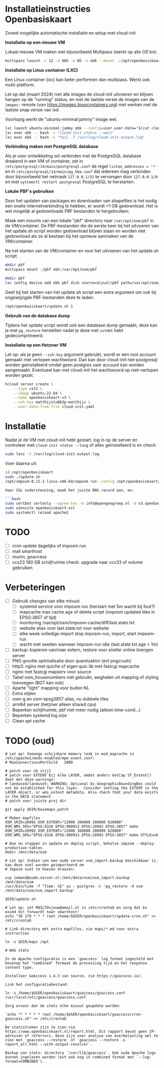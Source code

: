 Installatieinstructies Openbasiskaart
=====================================

Zoveel mogelijke automatische installatie en setup met cloud-init.

**Installatie op een nieuwe VM**

Lokaal nieuwe VM maken met bijvoorbeeld Multipass (werkt op alle OS'en):

```bash
multipass launch -c 12 -d 60G -m 8G -n obk --mount .:/opt/openbasiskaart --cloud-init cloud-init.yaml 22.04
```

**Installatie op Linux container (LXC)**

Een Linux container (lxc) kan beter performen dan multipass. Werkt ook multi-platform.

Let op dat (maart 2024) niet alle images de cloud-init uitvoeren en blijven hangen op de "running" status, en met de 
laatste versie de images van de `images:` remote (van https://images.linuxcontainers.org) niet werken met de laatste 
snap versie van lxd.

Voorlopig werkt de "ubuntu-minimal:jammy" image wel.

```bash
lxc launch ubuntu-minimal:jammy obk --config=user.user-data="$(cat cloud-init.yaml)"
lxc exec obk -- bash -c "cloud-init status --wait"
lxc exec obk -- bash -c "tail -f /var/log/cloud-init-output.log"
```

**Verbinding maken met PostgreSQL database**

Als je voor ontwikkeling wil verbinden met de PostgreSQL database draaiend in een VM of container, zet in 
`/etc/postgresql/14/main/postgresql.conf` de regel `listen_addresses = '*'` en in `/etc/postgresql/14/main/pg_hba.conf`
dat iedereen mag verbinden door bijvoorbeeld het netmask `127.0.0.1/32` te vervangen door `127.0.0.1/0` en met
`systemctl restart postgresql` PostgreSQL te herstarten.

**Lokale PBF's gebruiken**

Door het updaten van packages en downloaden van shapefiles is het nodig een snelle internetverbinding te hebben, er 
wordt >1 GB gedownload. Het is wel mogelijk al gedownloade PBF bestanden te hergebruiken:

Maak een mounts van een lokale "pbf" directory naar `/var/opt/osm/pbf` in de VM/container. De PBF-bestanden die de eerste
keer bij het uitvoeren van het update.sh script worden gedownload blijven staan en worden niet gedownload als ze al 
bestaan bij het opnieuw aanmaken van de VM/container.

Na het starten van de VM/container en voor het uitvoeren van het update.sh script:

```bash
mkdir pbf
multipass mount ./pbf obk:/var/opt/osm/pbf
```

```bash
mkdir pbf
lxc config device add obk pbf disk source=$(pwd)/pbf path=/var/opt/osm/pbf
```

Geef bij het starten van het update.sh script een extra argument om ook bij ongewijzigde PBF-bestanden deze te laden:

```bash
/opt/openbasiskaart/update.sh 1
```

**Gebruik van de database dump**

Tijdens het update script wordt ook een database dump gemaakt, deze kan je met `pg_restore` herstellen nadat je deze met
`zstdmt` hebt gedecomprimeerd.

**Installatie op een Hetzner VM**

Let op: als je geen `--ssh-key` argument gebruikt, wordt er een root account gemaakt met verlopen wachtwoord. Dan kan
door cloud-init niet postgresql worden geinstalleerd omdat geen postgres user account kan worden aangemaakt. Eventueel
kan met cloud-init het wachtwoord op niet-verlopen worden gezet.

```bash
hcloud server create \
    --type cx11 \
    --image ubuntu-22.04 \
    --name openbasiskaart-v3 \
    --ssh-key matthijsln@b3p-matthijs \
    --user-data-from-file cloud-init.yaml
```

Installatie
===========

Nadat je de VM met cloud-init hebt gestart, log in op de server en controleer met `cloud-init status --long` of alles 
ge&iuml;nstalleerd is en check:

```bash
sudo less -S /var/log/cloud-init-output.log
````

Voer daarna uit:
```bash
cd /opt/openbasiskaart
sudo ./update.sh
/opt/imposm-0.11.1-linux-x86-64/imposm run -config /opt/openbasiskaart/imposm/config.json

Voor SSL ondersteuning, maak het juiste DNS record aan, en:

```bash
sudo certbot certonly --agree-tos -m info@opengeogroep.nl -d v3.openbasiskaart.nl --apache --test-cert
sudo a2ensite openbasiskaart-ssl
sudo systemctl reload apache2
```

TODO
====

- [ ] cron update dagelijks of imposm run
- [ ] mail smarthost
- [ ] munin, goaccess
- [ ] ccx23 160 GB schijfruimte check: upgrade naar ccx33 of volume gebruiken

Verbeteringen
=============

- [ ] Gebruik changes van elke minuut
  - [ ] systemd service voor imposm run (herstart met 5m wacht bij fout?)
  - [ ] mapcache max cache age of delete script (imposm updated tiles in EPSG:3857 of tijd)
  - [ ] monitoring /var/opt/osm/imposm-cache/diff/last.state.txt
  - [ ] website alias voor last.state.txt voor website
  - [ ] elke week volledige import stop imposm-run, import, start imposm-run
  - [ ] wacht met seeden wanneer imposm-run idle (last.state.txt age > 1m)
- [ ] backup: kopieren van/naar extern, restore voor sneller online brengen server
- [ ] PNG grootte optimalisatie door quantization (evt pngcrush)
- [ ] http3: nginx met quiche of eigen quic lib met fastcgi mapcache
- [ ] nginx met fastcgi mapserv voor source
- [ ] Tabel osm_housenumbers niet gebruikt, weghalen uit mapping of styling toevoegen (BGT kan ook)
- [ ] Aparte "light" mapping voor buiten NL
- [ ] Extra stijlen
- [ ] osm-g en osm-epsg3857 alias, nu dubbele tiles
- [ ] arm64 server (hetzner alleen shared cpu)
- [ ] Beperken schijfruimte, pbf niet meer nodig (alleen time-cond...)
- [ ] Beperken systemd log size
- [ ] Clean apt cache

TODO (oud)
==========
```
# Let op! Vanwege schijnbare memory leak in mod_mapcache in /etc/apache2/mods-enabled/mpm_event.conf:
# MaxConnectionsPerChild   2000
```

```
# patch voor nb stijl
# patch voor EXTENT bij elke LAYER, omdat anders GetCap ST_Extent() doet met deze warnings:
# landuse4/landuse5: WARNING: Optional Ex_GeographicBoundingBox could not be established for this layer.  Consider setting the EXTENT in the LAYER object, or wms_extent metadata. Also check that your data exists in the DATA statement
# patch voor juiste proj dir

git apply $DIR/basemaps.patch

# Maken mapfiles
OSM_SRID=28992 OSM_EXTENT="12000 304000 280000 620000" OSM_WMS_SRS="EPSG:4326 EPSG:900913 EPSG:28992 EPSG:3857" make
OSM_SRID=28992 OSM_EXTENT="12000 304000 280000 620000" OSM_WMS_SRS="EPSG:4326 EPSG:900913 EPSG:28992 EPSG:3857" make STYLE=nb

# Doe nu stappen in update en deploy script, behalve imposm --deploy-production-tables
mkdir /mnt/data/osm

# Let op! Indien van een oude server osm_import.backup beschikbaar is, kan deze snel worden geimporteerd om
# Imposm niet te hoeven draaien:

scp iemand@oude.server.nl:/mnt/data/osm/osm_import.backup /mnt/data/osm
/usr/bin/time -f "Time: %E" su - postgres -c 'pg_restore -d osm /mnt/data/osm/osm_import.backup'

$DIR/update.sh

# Let op: zet MAILTO=jouw@email.nl in /etc/crontab en zorg dat bv exim4 dit forwardt naar smarthost!
echo "30 170 * * * root /home/$USER/openbasiskaart/update-cron.sh" >> /etc/crontab

# Link directory met extra mapfiles, zie maps/*.md voor extra instructies

ln -s $DIR/maps /opt

# Web stats

In de Apache configuratie is een `goaccess` log format ingesteld met bovenop het "combined" formaat de processing tijd en het response content type.

Installeer GoAccess 1.4.3 van source, zie https://goaccess.io/.

Link het configuratiebestand:

ln -s /home/$USER/openbasiskaart/goaccess/goaccess.conf /usr/local/etc/goaccess/goaccess.conf

Zorg ervoor dat de stats elke minuut geupdate worden:

`echo "* * * * * root /home/$USER/openbasiskaart/goaccess/cron-goaccess.sh" >> /etc/crontab`

De statistieken zijn te zien via https://www.openbasiskaart.nl/report.html. Dit rapport bevat geen IP-adressen of referrers. Deze zijn voor analyse van overbelasting wel te zien met `goaccess --restore` of `goaccess --restore -o report_all.html --with-output-resolver`.

Backup van stats: directory `/var/lib/goaccess`. Ook oude Apache logs kunnen ingelezen worden (evt ook nog in combined format met `--log-format=COMBINED`).

